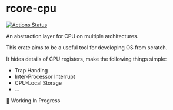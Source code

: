 # rcore-cpu

[![Actions Status](https://github.com/rcore-os/cpu/workflows/CI/badge.svg)](https://github.com/rcore-os/cpu/actions)

An abstraction layer for CPU on multiple architectures.

This crate aims to be a useful tool for developing OS from scratch.

It hides details of CPU registers, make the following things simple:

* Trap Handing
* Inter-Processor Interrupt
* CPU-Local Storage
* ...

🚧 Working In Progress
